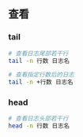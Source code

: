 <!--
 * @Description: 
 * @Version: 1.0
 * @Author: DaLao
 * @Email: dalao@xxx.com
 * @Date: 2021-10-23 23:00:29
 * @LastEditors: DaLao
 * @LastEditTime: 2022-07-05 22:41:26
-->

## 查看

### tail


```sh
# 查看日志尾部若干行
tail -n 行数 日志名

# 查看指定行数后的日志
tail -n +行数 日志名
```



### head


```sh
# 查看日志头部若干行
head -n 行数 日志名
```